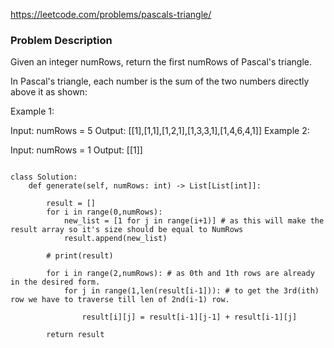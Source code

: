 https://leetcode.com/problems/pascals-triangle/

### Problem Description 

Given an integer numRows, return the first numRows of Pascal's triangle.

In Pascal's triangle, each number is the sum of the two numbers directly above it as shown:


 

Example 1:

Input: numRows = 5
Output: [[1],[1,1],[1,2,1],[1,3,3,1],[1,4,6,4,1]]
Example 2:

Input: numRows = 1
Output: [[1]]


```

class Solution:
    def generate(self, numRows: int) -> List[List[int]]:
        
        result = []
        for i in range(0,numRows):
            new_list = [1 for j in range(i+1)] # as this will make the result array so it's size should be equal to NumRows 
            result.append(new_list)
            
        # print(result)
        
        for i in range(2,numRows): # as 0th and 1th rows are already in the desired form.
            for j in range(1,len(result[i-1])): # to get the 3rd(ith) row we have to traverse till len of 2nd(i-1) row.
                
                result[i][j] = result[i-1][j-1] + result[i-1][j]
                
        return result
        
        
```
